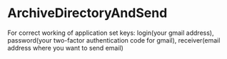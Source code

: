 # ArchiveDirectoryAndSend
For correct working of application set keys: login(your gmail address), password(your two-factor authentication code for gmail),
receiver(email address where you want to send email)
